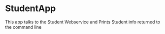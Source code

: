 # StudentApp
This app talks to the Student Webservice and Prints Student info returned to the command line
